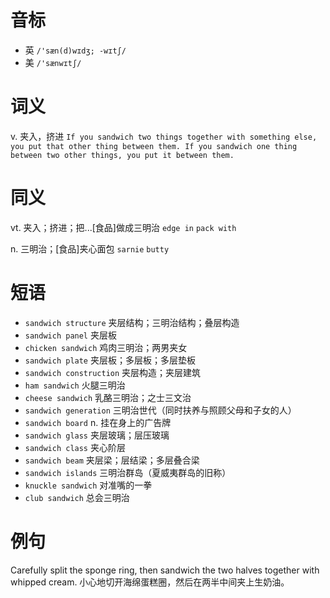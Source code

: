 # 音标

- 英 `/'sæn(d)wɪdʒ; -wɪtʃ/`
- 美 `/'sænwɪtʃ/`

# 词义

v. 夹入，挤进
`If you sandwich two things together with something else, you put that other thing between them. If you sandwich one thing between two other things, you put it between them.`

# 同义

vt. 夹入；挤进；把...[食品]做成三明治
`edge in` `pack with`

n. 三明治；[食品]夹心面包
`sarnie` `butty`

# 短语

- `sandwich structure` 夹层结构；三明治结构；叠层构造
- `sandwich panel` 夹层板
- `chicken sandwich` 鸡肉三明治；两男夹女
- `sandwich plate` 夹层板；多层板；多层垫板
- `sandwich construction` 夹层构造；夹层建筑
- `ham sandwich` 火腿三明治
- `cheese sandwich` 乳酪三明治；之士三文治
- `sandwich generation` 三明治世代（同时扶养与照顾父母和子女的人）
- `sandwich board` n. 挂在身上的广告牌
- `sandwich glass` 夹层玻璃；层压玻璃
- `sandwich class` 夹心阶层
- `sandwich beam` 夹层梁；层结梁；多层叠合梁
- `sandwich islands` 三明治群岛（夏威夷群岛的旧称）
- `knuckle sandwich` 对准嘴的一拳
- `club sandwich` 总会三明治

# 例句

Carefully split the sponge ring, then sandwich the two halves together with whipped cream.
小心地切开海绵蛋糕圈，然后在两半中间夹上生奶油。


